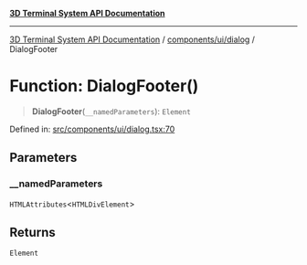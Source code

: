 [**3D Terminal System API Documentation**](../../../../README.md)

***

[3D Terminal System API Documentation](../../../../README.md) / [components/ui/dialog](../README.md) / DialogFooter

# Function: DialogFooter()

> **DialogFooter**(`__namedParameters`): `Element`

Defined in: [src/components/ui/dialog.tsx:70](https://github.com/Dicommunitas/ThreeJS_Terminal_3D/blob/afa16084199c8b26e5e606d73d21408027534f3a/src/components/ui/dialog.tsx#L70)

## Parameters

### \_\_namedParameters

`HTMLAttributes`\<`HTMLDivElement`\>

## Returns

`Element`
